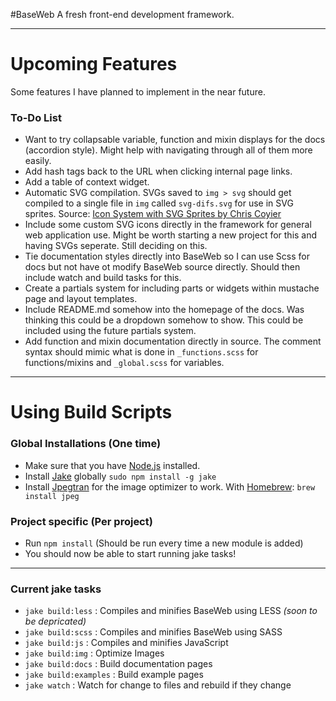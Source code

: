 #BaseWeb
A fresh front-end development framework.

---

# Upcoming Features
Some features I have planned to implement in the near future.

### To-Do List

* Want to try collapsable variable, function and mixin displays for the docs (accordion style). Might help with navigating through all of them more easily.
* Add hash tags back to the URL when clicking internal page links.
* Add a table of context widget.
* Automatic SVG compilation. SVGs saved to `img > svg` should get compiled to a single file in `img` called `svg-difs.svg` for use in SVG sprites. Source: [Icon System with SVG Sprites by Chris Coyier](http://css-tricks.com/svg-sprites-use-better-icon-fonts/)
* Include some custom SVG icons directly in the framework for general web application use. Might be worth starting a new project for this and having SVGs seperate. Still deciding on this.
* Tie documentation styles directly into BaseWeb so I can use Scss for docs but not have ot modify BaseWeb source directly. Should then include watch and build tasks for this.
* Create a partials system for including parts or widgets within mustache page and layout templates.
* Include README.md somehow into the homepage of the docs. Was thinking this could be a dropdown somehow to show. This could be included using the future partials system.
* Add function and mixin documentation directly in source. The comment syntax should mimic what is done in `_functions.scss` for functions/mixins and `_global.scss` for variables.

---

# Using Build Scripts

### Global Installations (One time)

* Make sure that you have [Node.js](http://nodejs.org/) installed.
* Install [Jake](https://github.com/mde/jake) globally `sudo npm install -g jake`
* Install [Jpegtran](http://jpegclub.org/jpegtran/) for the image optimizer to work. With [Homebrew](http://brew.sh/): `brew install jpeg`

### Project specific (Per project)

* Run `npm install` (Should be run every time a new module is added)
* You should now be able to start running jake tasks!

---

### Current jake tasks

* `jake build:less` : Compiles and minifies BaseWeb using LESS *(soon to be depricated)*
* `jake build:scss` : Compiles and minifies BaseWeb using SASS
* `jake build:js` : Compiles and minifies JavaScript
* `jake build:img` : Optimize Images
* `jake build:docs` : Build documentation pages
* `jake build:examples` : Build example pages
* `jake watch` : Watch for change to files and rebuild if they change
